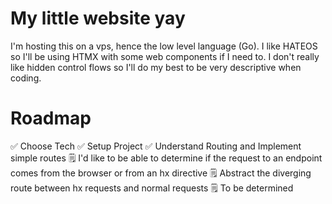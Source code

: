# My little website yay

I'm hosting this on a vps, hence the low level language (Go).
I like HATEOS so I'll be using HTMX with some web components if I need to.
I don't really like hidden control flows so I'll do my best to be very descriptive when coding.

# Roadmap

✅ Choose Tech
✅ Setup Project 
✅ Understand Routing and Implement simple routes
🗒️ I'd like to be able to determine if the request to an endpoint comes from the browser or from an hx directive
🗒️ Abstract the diverging route between hx requests and normal requests
🗒️ To be determined

